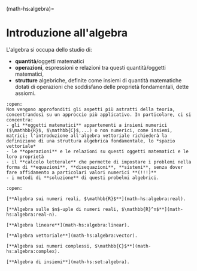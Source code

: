 <!--
```{article-info}
:author: basics
:date: "{sub-ref}`today`"
:read-time: "{sub-ref}`wordcount-minutes` min read"
```
-->

(math-hs:algebra)=
# Introduzione all'algebra

L'algebra si occupa dello studio di:
- **quantità**/oggetti matematici
- **operazioni**, espressioni e relazioni tra questi quantità/oggetti matematici,
- **strutture** algebriche, definite come insiemi di quantità matematiche dotati di operazioni che soddisfano delle proprietà fondamentali, dette assiomi.

```{dropdown} Approccio
:open:
Non vengono approfonditi gli aspetti più astratti della teoria, concentrandosi su un approccio più applicativo. In particolare, ci si concentra:
- gli **oggetti matematici** appartenenti a insiemi numerici ($\mathbb{R}$, $\mathbb{C}$,...) o non numerici, come insiemi, matrici; l'introduzione all'algebra vettoriale richiederà la definizione di una struttura algebrica fondamentale, lo *spazio vettoriale*
- le **operazioni** e le relazioni su questi oggetti matematici e le loro proprietà
- il **calcolo letterale** che permette di impostare i problemi nella forma di **equazioni**, **disequazioni**, **sistemi**, senza dover fare affidamento a particolari valori numerici **(!!!)**
- i metodi di **soluzione** di questi probelmi algebrici.
```

```{dropdown} Argomenti del capitolo
:open:

[**Algebra sui numeri reali, $\mathbb{R}$**](math-hs:algebra:real).

[**Algebra sulle $n$-uple di numeri reali, $\mathbb{R}^n$**](math-hs:algebra:real-n).

[**Algebra lineare**](math-hs:algebra:linear).

[**Algebra vettoriale**](math-hs:algebra:vector).

[**Algebra sui numeri complessi, $\mathbb{C}$**](math-hs:algebra:complex).

[**Algebra di insiemi**](math-hs:set:algebra).

```


